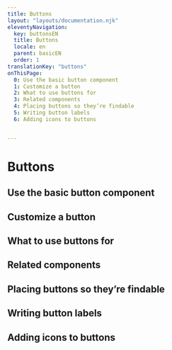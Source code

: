 ```yaml
---
title: Buttons 
layout: "layouts/documentation.njk"
eleventyNavigation:
  key: buttonsEN
  title: Buttons
  locale: en
  parent: basicEN
  order: 1
translationKey: "buttons"
onThisPage:
  0: Use the basic button component
  1: Customize a button
  2: What to use buttons for
  3: Related components 
  4: Placing buttons so they’re findable
  5: Writing button labels
  6: Adding icons to buttons


---
```


# Buttons

## Use the basic button component

## Customize a button

## What to use buttons for

## Related components 

## Placing buttons so they’re findable

## Writing button labels

## Adding icons to buttons
